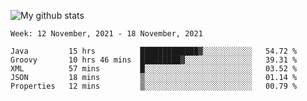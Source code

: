 ![My github stats](https://github-readme-stats.vercel.app/api?username=romvoid95&theme=gruvbox&include_all_commits=true&show_icons=true")

<!--START_SECTION:waka-->
```text
Week: 12 November, 2021 - 18 November, 2021

Java         15 hrs          █████████████▓░░░░░░░░░░░   54.72 % 
Groovy       10 hrs 46 mins  █████████▓░░░░░░░░░░░░░░░   39.31 % 
XML          57 mins         █░░░░░░░░░░░░░░░░░░░░░░░░   03.52 % 
JSON         18 mins         ▒░░░░░░░░░░░░░░░░░░░░░░░░   01.14 % 
Properties   12 mins         ▒░░░░░░░░░░░░░░░░░░░░░░░░   00.79 % 
```
<!--END_SECTION:waka-->
